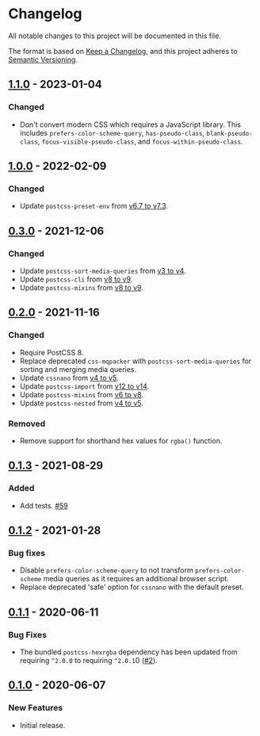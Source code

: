 # Changelog
All notable changes to this project will be documented in this file.

The format is based on [Keep a Changelog](https://keepachangelog.com/en/1.0.0/),
and this project adheres to [Semantic Versioning](https://semver.org/spec/v2.0.0.html).

## [1.1.0] - 2023-01-04

### Changed
* Don't convert modern CSS which requires a JavaScript library. This includes `prefers-color-scheme-query`, `has-pseudo-class`, `blank-pseudo-class`, `focus-visible-pseudo-class`, and `focus-within-pseudo-class`.

## [1.0.0] - 2022-02-09

### Changed

* Update `postcss-preset-env` from [v6.7 to v7.3](https://github.com/csstools/postcss-plugins/blob/c00fbfaddc6076a585a119882bf9e828cd187db2/plugin-packs/postcss-preset-env/CHANGELOG.md).

## [0.3.0] - 2021-12-06

### Changed

* Update `postcss-sort-media-queries` from [v3 to v4](https://github.com/solversgroup/postcss-sort-media-queries/blob/v4.2.1/CHANGELOG.md).
* Update `postcss-cli` from [v8 to v9](https://github.com/postcss/postcss-cli/blob/9.0.2/CHANGELOG.md).
* Update `postcss-mixins` from [v8 to v9](https://github.com/postcss/postcss-mixins/blob/9.0.1/CHANGELOG.md).

## [0.2.0] - 2021-11-16

### Changed

* Require PostCSS 8.
* Replace deprecated `css-mqpacker` with `postcss-sort-media-queries` for sorting and merging media queries.
* Update `cssnano` from [v4 to v5](https://github.com/cssnano/cssnano/releases).
* Update `postcss-import` from [v12 to v14](https://github.com/postcss/postcss-import/blob/14.0.2/CHANGELOG.md).
* Update `postcss-mixins` from [v6 tp v8](https://github.com/postcss/postcss-mixins/blob/8.1.0/CHANGELOG.md).
* Update `postcss-nested` from [v4 to v5](https://github.com/postcss/postcss-nested/blob/5.0.6/CHANGELOG.md).

### Removed

* Remove support for shorthand hex values for `rgba()` function.

## [0.1.3] - 2021-08-29

### Added

* Add tests. [#59]

## [0.1.2] - 2021-01-28

### Bug fixes

* Disable `prefers-color-scheme-query` to not transform `prefers-color-scheme` media queries as it requires an additional browser script.
* Replace deprecated 'safe' option for `cssnano` with the default preset.

## [0.1.1] - 2020-06-11

### Bug Fixes

* The bundled `postcss-hexrgba` dependency has been updated from requiring `^2.0.0` to requiring `^2.0.1`0 ([#2](https://github.com/wearerequired/js/issues/2)).

## [0.1.0] - 2020-06-07

### New Features

* Initial release.

[Unreleased]: https://github.com/wearerequired/js/compare/@wearerequired/postcss-config@1.1.0...HEAD
[1.1.0]: https://github.com/wearerequired/js/compare/@wearerequired/postcss-config@1.0.0...@wearerequired/postcss-config@1.1.0
[1.0.0]: https://github.com/wearerequired/js/compare/@wearerequired/postcss-config@0.3.0...@wearerequired/postcss-config@1.0.0
[0.3.0]: https://github.com/wearerequired/js/compare/@wearerequired/postcss-config@0.2.0...@wearerequired/postcss-config@0.3.0
[0.2.0]: https://github.com/wearerequired/js/compare/@wearerequired/postcss-config@0.1.3...@wearerequired/postcss-config@0.2.0
[0.1.3]: https://github.com/wearerequired/js/compare/@wearerequired/postcss-config@0.1.2...@wearerequired/postcss-config@0.1.3
[0.1.2]: https://github.com/wearerequired/js/compare/@wearerequired/postcss-config@0.1.1...@wearerequired/postcss-config@0.1.2
[0.1.1]: https://github.com/wearerequired/js/compare/@wearerequired/postcss-config@0.1.0...@wearerequired/postcss-config@0.1.1
[0.1.0]: https://github.com/wearerequired/js/releases/tag/@wearerequired/postcss-config@0.1.0

[#59]: https://github.com/wearerequired/js/issues/59
